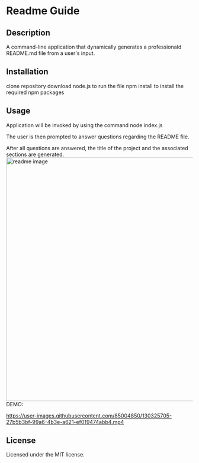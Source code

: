 
# Readme Guide

## Description 

A command-line application that dynamically generates a professionald README.md file from a user's input.

## Installation

clone repository
download node.js to run the file 
npm install to install the required npm packages


## Usage 

Application will be invoked by using the command node index.js

The user is then prompted to answer questions regarding the README file.

After all questions are answered, the title of the project and the associated sections are generated. 
<img width="659" alt="readme image" src="https://user-images.githubusercontent.com/85004850/130325625-99bd6f82-4e8e-48cf-b9b1-3e0abdb16eb4.PNG"> 
DEMO:


https://user-images.githubusercontent.com/85004850/130325705-27b5b3bf-99a6-4b3e-a621-ef019474abb4.mp4



## License
Licensed under the MIT license.
